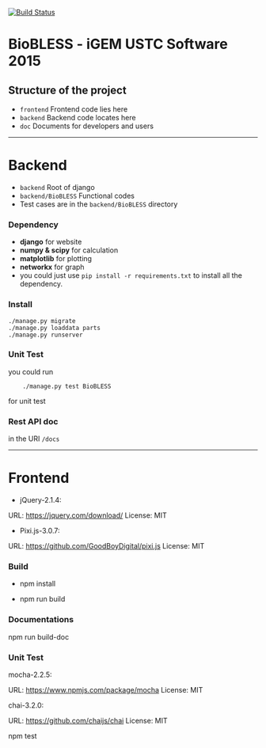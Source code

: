 [![Build Status](https://magnum.travis-ci.com/ustc2015/igem.svg?token=mKX17GB5mm6v1kppSB7o&branch=master)](https://magnum.travis-ci.com/ustc2015/igem)

# BioBLESS - iGEM USTC Software 2015

## Structure of the project
+ `frontend` Frontend code lies here
+ `backend`  Backend code locates here
+ `doc`      Documents for developers and users

---
# Backend

+ `backend` Root of django
+ `backend/BioBLESS` Functional codes
+  Test cases are in the `backend/BioBLESS` directory

### Dependency
+ **django** for website
+ **numpy & scipy** for calculation
+ **matplotlib** for plotting
+ **networkx** for graph
+ you could just use `pip install -r requirements.txt` to install all the dependency.

### Install
    ./manage.py migrate
    ./manage.py loaddata parts
    ./manage.py runserver

### Unit Test
you could run
```
    ./manage.py test BioBLESS
```
for unit test

### Rest API doc
in the URI `/docs`

---
# Frontend

+ jQuery-2.1.4:

URL: https://jquery.com/download/ License: MIT

+ Pixi.js-3.0.7:

URL: https://github.com/GoodBoyDigital/pixi.js License: MIT

### Build

+ npm install

+ npm run build

### Documentations

npm run build-doc

### Unit Test

mocha-2.2.5:

URL: https://www.npmjs.com/package/mocha License: MIT

chai-3.2.0:

URL: https://github.com/chaijs/chai License: MIT

npm test




